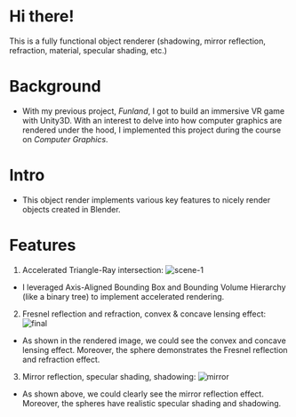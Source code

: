 # Hi there!
This is a fully functional object renderer (shadowing, mirror reflection, refraction, material, specular shading, etc.)
# Background
- With my previous project, _Funland_, I got to build an immersive VR game with Unity3D. With an interest to delve into how computer graphics are rendered under the hood, I implemented this project during the course on _Computer Graphics_.
# Intro
- This object render implements various key features to nicely render objects created in Blender.
# Features
1. Accelerated Triangle-Ray intersection:
![scene-1](https://github.com/user-attachments/assets/e67b2a37-ce1e-44cb-9011-272f9ba09c10)
- I leveraged Axis-Aligned Bounding Box and Bounding Volume Hierarchy (like a binary tree) to implement accelerated rendering.
2. Fresnel reflection and refraction, convex & concave lensing effect:
![final](https://github.com/user-attachments/assets/94bf709b-cd62-4d4a-9a7d-0b577c3bee3c)
- As shown in the rendered image, we could see the convex and concave lensing effect. Moreover, the sphere demonstrates the Fresnel reflection and refraction effect.
3. Mirror reflection, specular shading, shadowing:
![mirror](https://github.com/user-attachments/assets/4cd92b19-6334-4c4e-9530-c2da6640af91)
- As shown above, we could clearly see the mirror reflection effect. Moreover, the spheres have realistic specular shading and shadowing.
